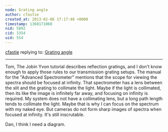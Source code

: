 ```yaml
---
node: Grating angle
author: cfastie
created_at: 2013-02-06 17:17:40 +0000
timestamp: 1360171060
nid: 5892
cid: 3354
uid: 554
---
```




[cfastie](../profile/cfastie) replying to: [Grating angle](../notes/cfastie/2-5-2013/grating-angle)

----
Tom, The Jobin Yvon tutorial describes reflection gratings, and I don't know enough to apply those rules to our transmission grating setups. The manual for the "Advanced Spectrometer" mentions that the scope for viewing the spectra should be focused at infinity. That spectrometer has a lens between the slit and the grating to collimate the light. Maybe if the light is collimated, then its like the image is infinitely far away, and focusing on infinity is required. My system does not have a collimating lens, but a long path length tends to collimate the light. Maybe that is why I can focus on the spectrum with my naked eye. But cameras do not form sharp images of spectra when focused at infinity. It's still inscrutable.

Dan, I think I need a diagram.